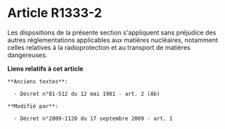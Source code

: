 # Article R1333-2

Les dispositions de la présente section s'appliquent sans préjudice des autres réglementations applicables aux matières
nucléaires, notamment celles relatives à la radioprotection et au transport de matières dangereuses.

**Liens relatifs à cet article**

	**Anciens textes**:

	  - Décret n°81-512 du 12 mai 1981 - art. 2 (Ab)

	**Modifié par**:

	  - Décret n°2009-1120 du 17 septembre 2009 - art. 1
